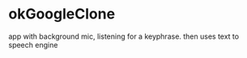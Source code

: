 # okGoogleClone
app with background mic, listening for a keyphrase. then uses text to speech engine
